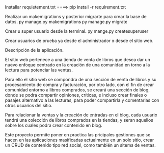Installar requietement.txt ====> pip install -r requirement.txt

Realizar un makemigrations y posterior migrarte para crear la base de datos.
py manage.py makemigrations
py manage.py migrate

Crear u super usuario desde la terminal.
py mange.py createsuperuser

Crear usuarios de prueba ya desde el administrador o desde el sitio web.

Descripción de la aplicación.

El sitio web pertenece a una tienda de venta de libros que desea dar un nuevo enfoque centrado en la creación de una comunidad
en torno a la lectura para potenciar las ventas.

Para ello el sitio web se compondra de una sección de venta de libros y su procesamiento de compra y facturación, por otro lado, con el fin de crear comunidad entorno a libros comprados, se creará una sección de blog, donde se podra compartir opiniones, críticas, e
incluso crear finales o pasajes alternativo a las lecturas, para poder compartirla y comentarlas con otros usuarios del sitio.

Para relacionar la ventas y la creación de entradas en el blog, cada usuario tendrá una colección de libros comprados en la tiendas, y seran aquellos sobre los cuales podra crear contenido en blog.

Este proyecto permite poner en practica las pricipales gestiones que se hacen en las aplicaciones masificadas actualmente en un solo sitio, crear un CRUD de contenido tipo red social, como también un sitema de ventas.


